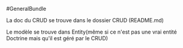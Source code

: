 #GeneralBundle

La doc du CRUD se trouve dans le dossier CRUD (README.md)

Le modèle se trouve dans Entity(même si ce n'est pas une vrai entité Doctrine mais qu'il est géré par le CRUD)
